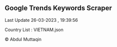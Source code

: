 

## Google Trends Keywords Scraper 
 
Last Update 26-03-2023 , 19:39:56

Country List :
VIETNAM.json



© Abdul Muttaqin 
